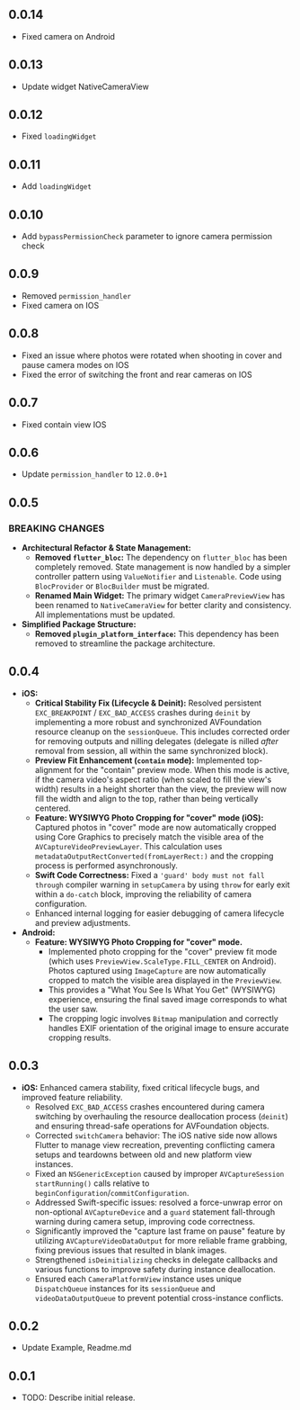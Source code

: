 ## 0.0.14
* Fixed camera on Android

## 0.0.13
* Update widget NativeCameraView

## 0.0.12
* Fixed `loadingWidget`

## 0.0.11
* Add `loadingWidget`

## 0.0.10
* Add `bypassPermissionCheck` parameter to ignore camera permission check

## 0.0.9
* Removed `permission_handler`
* Fixed camera on IOS

## 0.0.8
* Fixed an issue where photos were rotated when shooting in cover and pause camera modes on IOS
* Fixed the error of switching the front and rear cameras on IOS

## 0.0.7
* Fixed contain view IOS

## 0.0.6
* Update `permission_handler` to `12.0.0+1`

## 0.0.5

### BREAKING CHANGES

* **Architectural Refactor & State Management:**
  * **Removed `flutter_bloc`:** The dependency on `flutter_bloc` has been completely removed. State management is now handled by a simpler controller pattern using `ValueNotifier` and `Listenable`. Code using `BlocProvider` or `BlocBuilder` must be migrated.
  * **Renamed Main Widget:** The primary widget `CameraPreviewView` has been renamed to `NativeCameraView` for better clarity and consistency. All implementations must be updated.
* **Simplified Package Structure:**
  * **Removed `plugin_platform_interface`:** This dependency has been removed to streamline the package architecture.

## 0.0.4

* **iOS:**
  * **Critical Stability Fix (Lifecycle & Deinit):** Resolved persistent `EXC_BREAKPOINT` / `EXC_BAD_ACCESS` crashes during `deinit` by implementing a more robust and synchronized AVFoundation resource cleanup on the `sessionQueue`. This includes corrected order for removing outputs and nilling delegates (delegate is nilled *after* removal from session, all within the same synchronized block).
  * **Preview Fit Enhancement (`contain` mode):** Implemented top-alignment for the "contain" preview mode. When this mode is active, if the camera video's aspect ratio (when scaled to fill the view's width) results in a height shorter than the view, the preview will now fill the width and align to the top, rather than being vertically centered.
  * **Feature: WYSIWYG Photo Cropping for "cover" mode (iOS):** Captured photos in "cover" mode are now automatically cropped using Core Graphics to precisely match the visible area of the `AVCaptureVideoPreviewLayer`. This calculation uses `metadataOutputRectConverted(fromLayerRect:)` and the cropping process is performed asynchronously.
  * **Swift Code Correctness:** Fixed a `'guard' body must not fall through` compiler warning in `setupCamera` by using `throw` for early exit within a `do-catch` block, improving the reliability of camera configuration.
  * Enhanced internal logging for easier debugging of camera lifecycle and preview adjustments.
* **Android:**
  * **Feature: WYSIWYG Photo Cropping for "cover" mode.**
    * Implemented photo cropping for the "cover" preview fit mode (which uses `PreviewView.ScaleType.FILL_CENTER` on Android). Photos captured using `ImageCapture` are now automatically cropped to match the visible area displayed in the `PreviewView`.
    * This provides a "What You See Is What You Get" (WYSIWYG) experience, ensuring the final saved image corresponds to what the user saw.
    * The cropping logic involves `Bitmap` manipulation and correctly handles EXIF orientation of the original image to ensure accurate cropping results.

## 0.0.3

* **iOS:** Enhanced camera stability, fixed critical lifecycle bugs, and improved feature reliability.
  * Resolved `EXC_BAD_ACCESS` crashes encountered during camera switching by overhauling the resource deallocation process (`deinit`) and ensuring thread-safe operations for AVFoundation objects.
  * Corrected `switchCamera` behavior: The iOS native side now allows Flutter to manage view recreation, preventing conflicting camera setups and teardowns between old and new platform view instances.
  * Fixed an `NSGenericException` caused by improper `AVCaptureSession startRunning()` calls relative to `beginConfiguration`/`commitConfiguration`.
  * Addressed Swift-specific issues: resolved a force-unwrap error on non-optional `AVCaptureDevice` and a `guard` statement fall-through warning during camera setup, improving code correctness.
  * Significantly improved the "capture last frame on pause" feature by utilizing `AVCaptureVideoDataOutput` for more reliable frame grabbing, fixing previous issues that resulted in blank images.
  * Strengthened `isDeinitializing` checks in delegate callbacks and various functions to improve safety during instance deallocation.
  * Ensured each `CameraPlatformView` instance uses unique `DispatchQueue` instances for its `sessionQueue` and `videoDataOutputQueue` to prevent potential cross-instance conflicts.


## 0.0.2

* Update Example, Readme.md


## 0.0.1

* TODO: Describe initial release.


